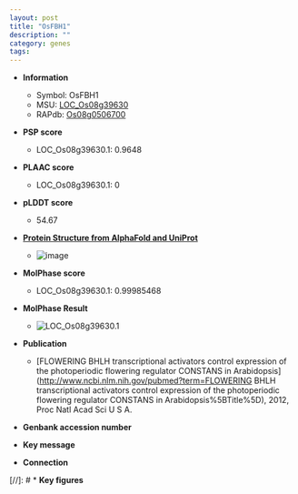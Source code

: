 ```yaml
---
layout: post
title: "OsFBH1"
description: ""
category: genes
tags: 
---
```


* **Information**  
    + Symbol: OsFBH1  
    + MSU: [LOC_Os08g39630](http://rice.plantbiology.msu.edu/cgi-bin/ORF_infopage.cgi?orf=LOC_Os08g39630)  
    + RAPdb: [Os08g0506700](http://rapdb.dna.affrc.go.jp/viewer/gbrowse_details/irgsp1?name=Os08g0506700)  

* **PSP score**  
    + LOC_Os08g39630.1: 0.9648 

* **PLAAC score**  
    + LOC_Os08g39630.1: 0 

* **pLDDT score**
    + 54.67

* **[Protein Structure from AlphaFold and UniProt](https://www.uniprot.org/uniprotkb/Q6Z3R6/entry#structure)**
    + ![image](https://ricepsp.github.io/images/Q6/AF-Q6Z3R6-F1.png)

* **MolPhase score**
    + LOC_Os08g39630.1: 0.99985468

* **MolPhase Result**
    + ![LOC_Os08g39630.1](https://304243504.github.io/Pictures/LOC_Os08g/LOC_Os08g39630.1.png)

* **Publication**  
    + [FLOWERING BHLH transcriptional activators control expression of the photoperiodic flowering regulator CONSTANS in Arabidopsis](http://www.ncbi.nlm.nih.gov/pubmed?term=FLOWERING BHLH transcriptional activators control expression of the photoperiodic flowering regulator CONSTANS in Arabidopsis%5BTitle%5D), 2012, Proc Natl Acad Sci U S A.

* **Genbank accession number**  

* **Key message**  

* **Connection**  

[//]: # * **Key figures**  


